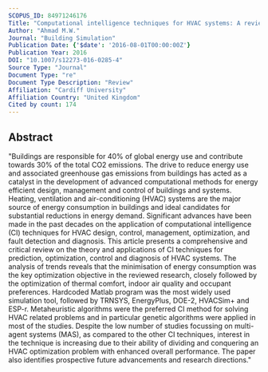 ```yaml
---
SCOPUS_ID: 84971246176
Title: "Computational intelligence techniques for HVAC systems: A review"
Author: "Ahmad M.W."
Journal: "Building Simulation"
Publication Date: {'$date': '2016-08-01T00:00:00Z'}
Publication Year: 2016
DOI: "10.1007/s12273-016-0285-4"
Source Type: "Journal"
Document Type: "re"
Document Type Description: "Review"
Affiliation: "Cardiff University"
Affiliation Country: "United Kingdom"
Cited by count: 174
---
```


## Abstract
"Buildings are responsible for 40% of global energy use and contribute towards 30% of the total CO2 emissions. The drive to reduce energy use and associated greenhouse gas emissions from buildings has acted as a catalyst in the development of advanced computational methods for energy efficient design, management and control of buildings and systems. Heating, ventilation and air-conditioning (HVAC) systems are the major source of energy consumption in buildings and ideal candidates for substantial reductions in energy demand. Significant advances have been made in the past decades on the application of computational intelligence (CI) techniques for HVAC design, control, management, optimization, and fault detection and diagnosis. This article presents a comprehensive and critical review on the theory and applications of CI techniques for prediction, optimization, control and diagnosis of HVAC systems. The analysis of trends reveals that the minimisation of energy consumption was the key optimization objective in the reviewed research, closely followed by the optimization of thermal comfort, indoor air quality and occupant preferences. Hardcoded Matlab program was the most widely used simulation tool, followed by TRNSYS, EnergyPlus, DOE-2, HVACSim+ and ESP-r. Metaheuristic algorithms were the preferred CI method for solving HVAC related problems and in particular genetic algorithms were applied in most of the studies. Despite the low number of studies focussing on multi-agent systems (MAS), as compared to the other CI techniques, interest in the technique is increasing due to their ability of dividing and conquering an HVAC optimization problem with enhanced overall performance. The paper also identifies prospective future advancements and research directions."
